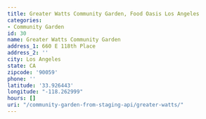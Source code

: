 ```yaml
---
title: Greater Watts Community Garden, Food Oasis Los Angeles
categories:
- Community Garden
id: 30
name: Greater Watts Community Garden
address_1: 660 E 118th Place
address_2: ''
city: Los Angeles
state: CA
zipcode: '90059'
phone: ''
latitude: '33.926443'
longitude: "-118.262999"
hours: []
uri: "/community-garden-from-staging-api/greater-watts/"
---
```


